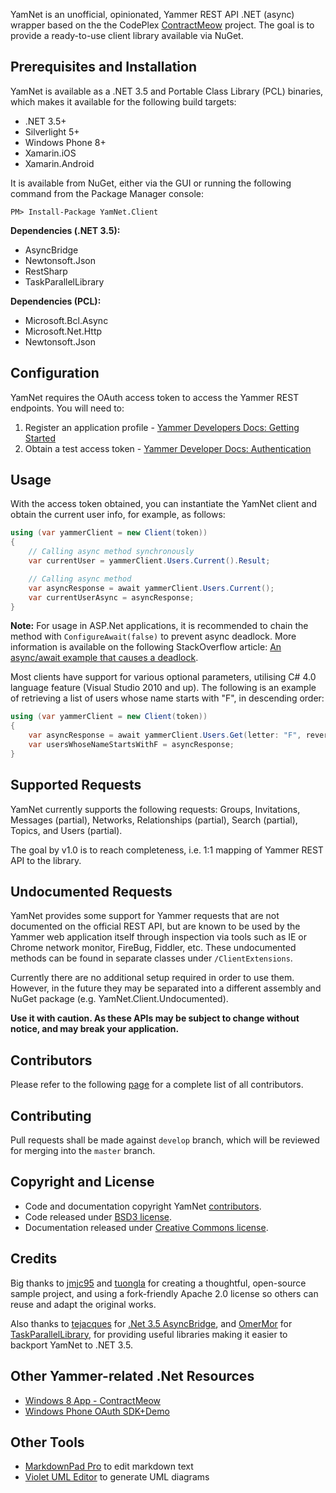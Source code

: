 YamNet is an unofficial, opinionated, Yammer REST API .NET (async) wrapper based on the the CodePlex [ContractMeow](http://yammercontractmeow.codeplex.com/) project. The goal is to provide a ready-to-use client library available via NuGet.

## Prerequisites and Installation
YamNet is available as a .NET 3.5 and Portable Class Library (PCL) binaries, which makes it available for the following build targets:

  * .NET 3.5+
  * Silverlight 5+
  * Windows Phone 8+
  * Xamarin.iOS
  * Xamarin.Android

It is available from NuGet, either via the GUI or running the following command from the Package Manager console:

```
PM> Install-Package YamNet.Client
```

**Dependencies (.NET 3.5):**

  * AsyncBridge
  * Newtonsoft.Json
  * RestSharp
  * TaskParallelLibrary

**Dependencies (PCL):**

  * Microsoft.Bcl.Async
  * Microsoft.Net.Http
  * Newtonsoft.Json

## Configuration
YamNet requires the OAuth access token to access the Yammer REST endpoints. You will need to:

  1. Register an application profile - [Yammer Developers Docs: Getting Started](https://developer.yammer.com/introduction/)
  2. Obtain a test access token - [Yammer Developer Docs: Authentication](https://developer.yammer.com/authentication/#a-testtoken)

## Usage
With the access token obtained, you can instantiate the YamNet client and obtain the current user info, for example, as follows:

```C#
using (var yammerClient = new Client(token))
{
    // Calling async method synchronously
    var currentUser = yammerClient.Users.Current().Result;

    // Calling async method
    var asyncResponse = await yammerClient.Users.Current();
    var currentUserAsync = asyncResponse;
}
```

**Note:** For usage in ASP.Net applications, it is recommended to chain the method with `ConfigureAwait(false)` to prevent async deadlock. More information is available on the following StackOverflow article: [An async/await example that causes a deadlock](http://stackoverflow.com/a/15022170).

Most clients have support for various optional parameters, utilising C# 4.0 language feature (Visual Studio 2010 and up). The following is an example of retrieving a list of users whose name starts with "F", in descending order:

```C#
using (var yammerClient = new Client(token))
{
    var asyncResponse = await yammerClient.Users.Get(letter: "F", reverse: true);
    var usersWhoseNameStartsWithF = asyncResponse;
}
```

## Supported Requests
YamNet currently supports the following requests: Groups, Invitations, Messages (partial), Networks, Relationships (partial), Search (partial), Topics, and Users (partial). 

The goal by v1.0 is to reach completeness, i.e. 1:1 mapping of Yammer REST API to the library.

## Undocumented Requests
YamNet provides some support for Yammer requests that are not documented on the official REST API, but are known to be used by the Yammer web application itself through inspection via tools such as IE or Chrome network monitor, FireBug, Fiddler, etc. These undocumented methods can be found in separate classes under `/ClientExtensions`.

Currently there are no additional setup required in order to use them. However, in the future they may be separated into a different assembly and NuGet package (e.g. YamNet.Client.Undocumented).

**Use it with caution. As these APIs may be subject to change without notice, and may break your application.**

## Contributors
Please refer to the following [page](/Contributors.md) for a complete list of all contributors.

## Contributing
Pull requests shall be made against `develop` branch, which will be reviewed for merging into the `master` branch.

## Copyright and License
  * Code and documentation copyright YamNet [contributors](/Contributors.md).
  * Code released under [BSD3 license](/License.txt).
  * Documentation released under [Creative Commons license](/LicenseDocs.txt).

## Credits
Big thanks to [jmjc95](http://www.codeplex.com/site/users/view/jmjc95) and [tuongla](http://www.codeplex.com/site/users/view/tuongla) for creating a thoughtful, open-source sample project, and using a fork-friendly Apache 2.0 license so others can reuse and adapt the original works.

Also thanks to [tejacques](https://github.com/tejacques) for [.Net 3.5 AsyncBridge](https://github.com/tejacques/AsyncBridge), and [OmerMor](https://github.com/OmerMor) for [TaskParallelLibrary](http://www.nuget.org/packages/TaskParallelLibrary/), for providing useful libraries making it easier to backport YamNet to .NET 3.5. 

## Other Yammer-related .Net Resources
 * [Windows 8 App - ContractMeow](http://yammercontractmeow.codeplex.com/)
 * [Windows Phone OAuth SDK+Demo](https://github.com/yammer/windows-phone-oauth-sdk-demo)

## Other Tools
 * [MarkdownPad Pro](markdownpad.com) to edit markdown text
 * [Violet UML Editor](http://alexdp.free.fr/violetumleditor/page.php) to generate UML diagrams